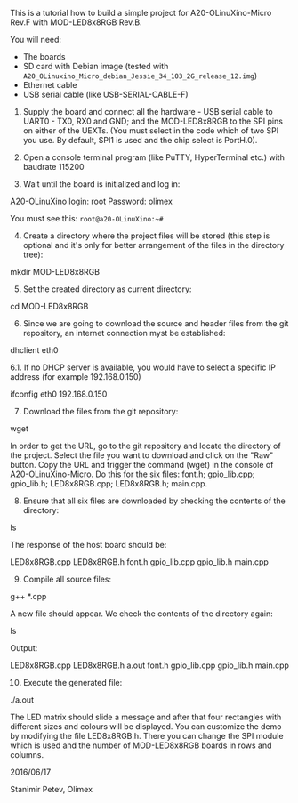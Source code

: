 This is a tutorial how to build a simple project for A20-OLinuXino-Micro Rev.F with MOD-LED8x8RGB Rev.B.

You will need:

- The boards
- SD card with Debian image (tested with ``A20_OLinuxino_Micro_debian_Jessie_34_103_2G_release_12.img``)
- Ethernet cable
- USB serial cable (like USB-SERIAL-CABLE-F)

1. Supply the board and connect all the hardware - USB serial cable to UART0 - TX0, RX0 and GND; and the MOD-LED8x8RGB to the SPI pins on either of the UEXTs.
(You must select in the code which of two SPI you use.
By default, SPI1 is used and the chip select is PortH.0).

2. Open a console terminal program (like PuTTY, HyperTerminal etc.) with baudrate 115200

3. Wait until the board is initialized and log in:

  A20-OLinuXino login: root
  Password: olimex

You must see this: ``root@a20-OLinuXino:~#``

4. Create a directory where the project files will be stored (this step is optional and it's only for better arrangement of the files in the directory tree):

  mkdir MOD-LED8x8RGB

5. Set the created directory as current directory:

  cd MOD-LED8x8RGB

6. Since we are going to download the source and header files from the git repository, an internet connection myst be established:

  dhclient eth0

6.1. If no DHCP server is available, you would have to select a specific IP address (for example 192.168.0.150)

  ifconfig eth0 192.168.0.150

7. Download the files from the git repository:

  wget <URL>

In order to get the URL, go to the git repository and locate the directory of the project.
Select the file you want to download and click on the "Raw" button.
Copy the URL and trigger the command (wget) in the console of A20-OLinuXino-Micro.
Do this for the six files: font.h; gpio_lib.cpp; gpio_lib.h; LED8x8RGB.cpp; LED8x8RGB.h; main.cpp.

8. Ensure that all six files are downloaded by checking the contents of the directory:

  ls

The response of the host board should be:

  LED8x8RGB.cpp  LED8x8RGB.h  font.h  gpio_lib.cpp  gpio_lib.h  main.cpp

9. Compile all source files:

  g++ *.cpp

A new file should appear.
We check the contents of the directory again:

  ls

Output:

  LED8x8RGB.cpp  LED8x8RGB.h  a.out  font.h  gpio_lib.cpp  gpio_lib.h  main.cpp

10. Execute the generated file:

  ./a.out

The LED matrix should slide a message and after that four rectangles with different sizes and colours will be displayed.
You can customize the demo by modifying the file LED8x8RGB.h.
There you can change the SPI module which is used and the number of MOD-LED8x8RGB boards in rows and columns.

2016/06/17

Stanimir Petev, Olimex
